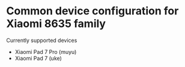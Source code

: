 #  Common device configuration for Xiaomi 8635 family

Currently supported devices
- Xiaomi Pad 7 Pro (muyu)
- Xiaomi Pad 7 (uke)
